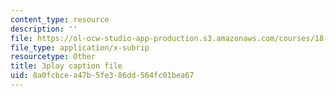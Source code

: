 ```yaml
---
content_type: resource
description: ''
file: https://ol-ocw-studio-app-production.s3.amazonaws.com/courses/18-01sc-single-variable-calculus-fall-2010/8a0fcbcea47b5fe386dd564fc01bea67_MK_0QHbUnIA.vtt
file_type: application/x-subrip
resourcetype: Other
title: 3play caption file
uid: 8a0fcbce-a47b-5fe3-86dd-564fc01bea67
---
```

